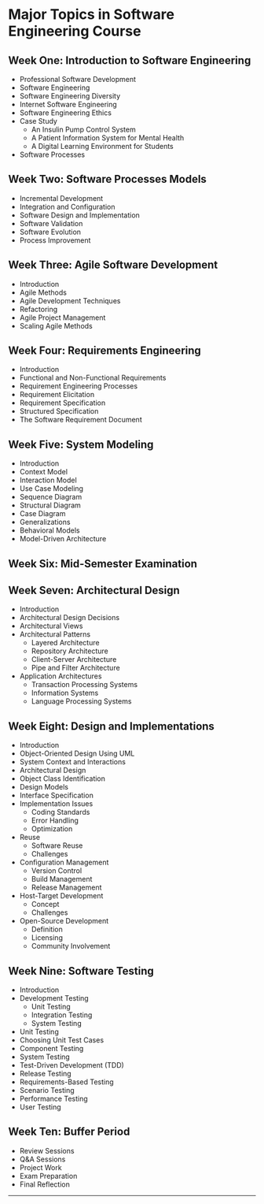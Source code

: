 # Major Topics in Software Engineering Course

## Week One: Introduction to Software Engineering

- Professional Software Development
- Software Engineering
- Software Engineering Diversity
- Internet Software Engineering
- Software Engineering Ethics
- Case Study
  - An Insulin Pump Control System
  - A Patient Information System for Mental Health
  - A Digital Learning Environment for Students
- Software Processes

## Week Two: Software Processes Models

- Incremental Development
- Integration and Configuration
- Software Design and Implementation
- Software Validation
- Software Evolution
- Process Improvement

## Week Three: Agile Software Development

- Introduction
- Agile Methods
- Agile Development Techniques
- Refactoring
- Agile Project Management
- Scaling Agile Methods

## Week Four: Requirements Engineering

- Introduction
- Functional and Non-Functional Requirements
- Requirement Engineering Processes
- Requirement Elicitation
- Requirement Specification
- Structured Specification
- The Software Requirement Document

## Week Five: System Modeling

- Introduction
- Context Model
- Interaction Model
- Use Case Modeling
- Sequence Diagram
- Structural Diagram
- Case Diagram
- Generalizations
- Behavioral Models
- Model-Driven Architecture

## Week Six: Mid-Semester Examination

## Week Seven: Architectural Design

- Introduction
- Architectural Design Decisions
- Architectural Views
- Architectural Patterns
  - Layered Architecture
  - Repository Architecture
  - Client-Server Architecture
  - Pipe and Filter Architecture
- Application Architectures
  - Transaction Processing Systems
  - Information Systems
  - Language Processing Systems

## Week Eight: Design and Implementations

- Introduction
- Object-Oriented Design Using UML
- System Context and Interactions
- Architectural Design
- Object Class Identification
- Design Models
- Interface Specification
- Implementation Issues
  - Coding Standards
  - Error Handling
  - Optimization
- Reuse
  - Software Reuse
  - Challenges
- Configuration Management
  - Version Control
  - Build Management
  - Release Management
- Host-Target Development
  - Concept
  - Challenges
- Open-Source Development
  - Definition
  - Licensing
  - Community Involvement

## Week Nine: Software Testing

- Introduction
- Development Testing
  - Unit Testing
  - Integration Testing
  - System Testing
- Unit Testing
- Choosing Unit Test Cases
- Component Testing
- System Testing
- Test-Driven Development (TDD)
- Release Testing
- Requirements-Based Testing
- Scenario Testing
- Performance Testing
- User Testing

## Week Ten: Buffer Period

- Review Sessions
- Q&A Sessions
- Project Work
- Exam Preparation
- Final Reflection

---
